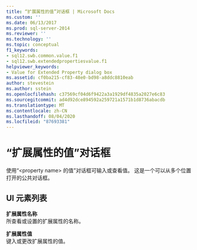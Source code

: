 ```yaml
---
title: “扩展属性的值”对话框 | Microsoft Docs
ms.custom: ''
ms.date: 06/13/2017
ms.prod: sql-server-2014
ms.reviewer: ''
ms.technology: ''
ms.topic: conceptual
f1_keywords:
- sql12.swb.common.value.f1
- sql12.swb.extendedpropertiesvalue.f1
helpviewer_keywords:
- Value for Extended Property dialog box
ms.assetid: cf0ba215-cf83-48e0-bd98-a8ddc8810eab
author: stevestein
ms.author: sstein
ms.openlocfilehash: c37569cf04d6f9422a3a1929df4835a2027e6c83
ms.sourcegitcommit: ad4d92dce894592a259721a1571b1d8736abacdb
ms.translationtype: MT
ms.contentlocale: zh-CN
ms.lasthandoff: 08/04/2020
ms.locfileid: "87693381"
---
```

# <a name="value-for-extended-property-dialog-box"></a>“扩展属性的值”对话框
  使用“\<property name> 的值”对话框可输入或查看值。 这是一个可以从多个位置打开的公共对话框。  
  
## <a name="ui-element-list"></a>UI 元素列表  
 **扩展属性名称**  
 所查看或设置的扩展属性的名称。  
  
 **扩展属性值**  
 键入或更改扩展属性的值。  
  
  
